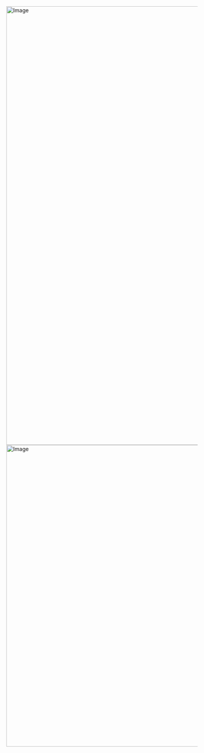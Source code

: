 <img width="998" height="1153" alt="Image" src="https://github.com/user-attachments/assets/71984d78-e2d8-4288-8765-5da70a7c981a" />

<img width="990" height="793" alt="Image" src="https://github.com/user-attachments/assets/300e4228-7e6b-49d9-aac0-5ea4583f3cff" />